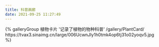 ```yaml
---
title: 科普画廊
date: 2021-09-25 11:27:49
---
```


<div class="gallery-group-main">
{% galleryGroup 植物卡片 '记录了植物的物种科普' /gallery/PlantCard/ https://tvax3.sinaimg.cn/large/006UcwnJly1h0tmk4op6tj31o02yoqv5.jpg %}
</div>
